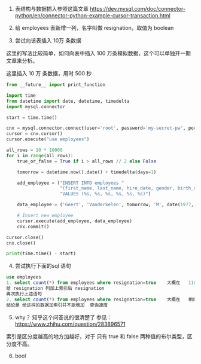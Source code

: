 1. 表结构与数据插入参照这篇文章
https://dev.mysql.com/doc/connector-python/en/connector-python-example-cursor-transaction.html

2. 给 employees 表新增一列，名字叫做 resignation，取值为 boolean

3. 尝试向该表插入 10万 条数据
   
这里的写法比较简单，如何向表中插入 100 万条模拟数据，这个可以单独开一期文章来分析。

这里插入 10 万 条数据，用时 500 秒
```python 
from __future__ import print_function

import time
from datetime import date, datetime, timedelta
import mysql.connector

start = time.time()

cnx = mysql.connector.connect(user='root', password='my-secret-pw', port=3307)
cursor = cnx.cursor()
cursor.execute("use employees")

all_rows = 10 * 10000
for i in range(all_rows):
    true_or_false = True if i > all_rows // 2 else False

    tomorrow = datetime.now().date() + timedelta(days=1)

    add_employee = ("INSERT INTO employees "
                    "(first_name, last_name, hire_date, gender, birth_date, resignation) "
                    "VALUES (%s, %s, %s, %s, %s, %s)")

    data_employee = ('Geert', 'Vanderkelen', tomorrow, 'M', date(1977, 6, 14), true_or_false)

    # Insert new employee
    cursor.execute(add_employee, data_employee)
    cnx.commit()

cursor.close()
cnx.close()

print(time.time() - start)

```



4. 尝试执行下面的sql 语句
```sql
use employees
1. select count(*) from employees where resignation=true    大概在   110 ms 左右得到结果
给 resignation 列加上索引后 resignation 
再次执行上述语句
2. select count(*) from employees where resignation=true    大概在   相同 毫秒 左右得到结果
结论是 给这样的数据加索引并不能增加  查询速度
```

5. why？
知乎这个问答说的很清楚了
参见：https://www.zhihu.com/question/283896571

索引是区分度越高的地方加越好，对于 只有 true 和 false 两种值的布尔类型，区分度不高。

6. bool